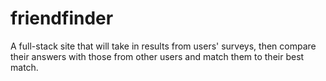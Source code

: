 # friendfinder
A full-stack site that will take in results from users' surveys, then compare their answers with those from other users and match them to their best match.
